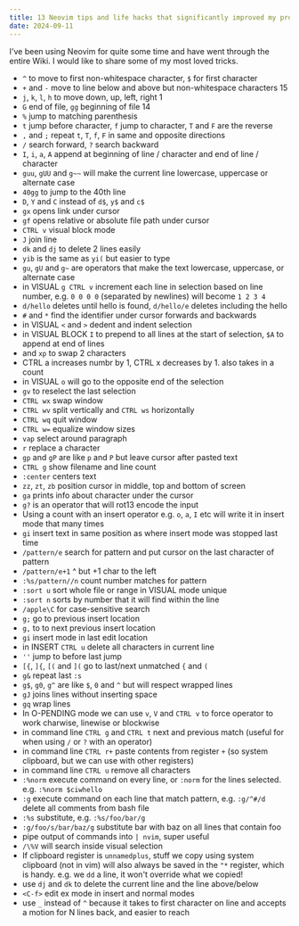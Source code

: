 ```yaml
---
title: 13 Neovim tips and life hacks that significantly improved my productivity
date: 2024-09-11
---
```


I've been using Neovim for quite some time and have went through the entire Wiki. I would like to share some of my most loved tricks.

- `^` to move to first non-whitespace character, `$` for first character
- `+` and `-` move to line below and above but non-whitespace characters 15
- `j`, `k`, `l`, `h` to move down, up, left, right 1
- `G` end of file, `gg` beginning of file 14
- `%` jump to matching parenthesis
- `t` jump before character, `f` jump to character, `T` and `F` are the reverse
- `,` and `;` repeat `t`, `T`, `f`, `F` in same and opposite directions
- `/` search forward, `?` search backward
- `I`, `i`, `a`, `A` append at beginning of line / character and end of line / character
- `guu`, `gUU` and `g~~` will make the current line lowercase, uppercase or alternate case
- `40gg` to jump to the 40th line
- `D`, `Y` and `C` instead of `d$`, `y$` and `c$`
- `gx` opens link under cursor
- `gf` opens relative or absolute file path under cursor
- `CTRL v` visual block mode
- `J` join line
- `dk` and `dj` to delete 2 lines easily
- `yib` is the same as `yi(` but easier to type
- `gu`, `gU` and `g~` are operators that make the text lowercase, uppercase, or alternate case
- in VISUAL `g CTRL v` increment each line in selection based on line number, e.g. `0 0 0 0` (separated by newlines) will become `1 2 3 4`
- `d/hello` deletes until hello is found, `d/hello/e` deletes including the hello
- `#` and `*` find the identifier under cursor forwards and backwards
- in VISUAL `<` and `>` dedent and indent selection
- in VISUAL BLOCK `I` to prepend to all lines at the start of selection, `$A` to append at end of lines
- and `xp` to swap 2 characters
- CTRL a increases numbr by 1, CTRL x decreases by 1. also takes in a count
- in VISUAL `o` will go to the opposite end of the selection
- `gv` to reselect the last selection
- `CTRL wx` swap window
- `CTRL wv` split vertically and `CTRL ws` horizontally
- `CTRL wq` quit window
- `CTRL w=` equalize window sizes
- `vap` select around paragraph
- `r` replace a character
- `gp` and `gP` are like `p` and `P` but leave cursor after pasted text
- `CTRL g` show filename and line count
- `:center` centers text
- `zz`, `zt`, `zb` position cursor in middle, top and bottom of screen
- `ga` prints info about character under the cursor
- `g?` is an operator that will rot13 encode the input
- Using a count with an insert operator e.g. `o`, `a`, `I` etc will write it in insert mode that many times
- `gi` insert text in same position as where insert mode was stopped last time
- `/pattern/e` search for pattern and put cursor on the last character of pattern
- `/pattern/e+1` ^ but +1 char to the left
- `:%s/pattern//n` count number matches for pattern
- `:sort u` sort whole file or range in VISUAL mode unique
- `:sort n` sorts by number that it will find within the line
- `/apple\C` for case-sensitive search
- `g;` go to previous insert location
- `g,` to to next previous insert location
- `gi` insert mode in last edit location
- in INSERT `CTRL u` delete all characters in current line
- `''` jump to before last jump
- `[{`, `]{`, `[(` and `](` go to last/next unmatched `{` and `(`
- `g&` repeat last `:s`
- `g$`, `g0`, `g^` are like `$`, `0` and `^` but will respect wrapped lines
- `gJ` joins lines without inserting space
- `gq` wrap lines
- In O-PENDING mode we can use `v`, `V` and `CTRL v` to force operator to work charwise, linewise or blockwise
- in command line `CTRL g` and `CTRL t` next and previous match (useful for when using `/` or `?` with an operator)
- in command line `CTRL r+` paste contents from register `+` (so system clipboard, but we can use with other registers)
- in command line `CTRL u` remove all characters
- `:%norm` execute command on every line, or `:norm` for the lines selected. e.g. `:%norm $ciwhello`
- `:g` execute command on each line that match pattern, e.g. `:g/^#/d` delete all comments from bash file
- `:%s` substitute, e.g. `:%s/foo/bar/g`
- `:g/foo/s/bar/baz/g` substitute bar with baz on all lines that contain foo
- pipe output of commands into `| nvim`, super useful
- `/\%V` will search inside visual selection
- If clipboard register is `unnamedplus`, stuff we copy using system clipboard (not in vim) will also always be saved in the `"*` register, which is handy. e.g. we `dd` a line, it won't override what we copied!
- use `dj` and `dk` to delete the current line and the line above/below
- `<C-f>` edit ex mode in insert and normal modes
- use `_` instead of `^` because it takes to first character on line and accepts a motion for N lines back, and easier to reach

